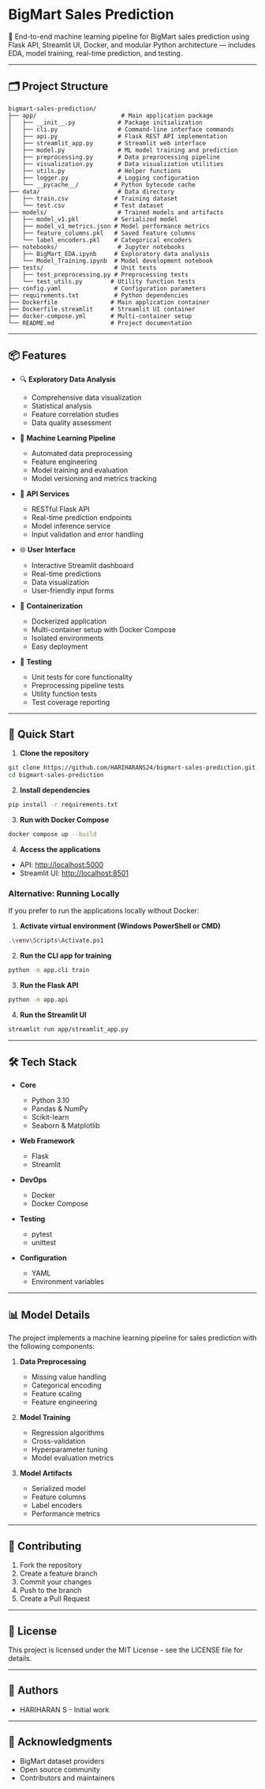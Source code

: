 # BigMart Sales Prediction

🚀 End-to-end machine learning pipeline for BigMart sales prediction using Flask API, Streamlit UI, Docker, and modular Python architecture — includes EDA, model training, real-time prediction, and testing.

---

## 🗂️ Project Structure 
 
``` 
bigmart-sales-prediction/
├── app/                        # Main application package
│   ├── __init__.py            # Package initialization
│   ├── cli.py                 # Command-line interface commands  
│   ├── api.py                 # Flask REST API implementation
│   ├── streamlit_app.py       # Streamlit web interface
│   ├── model.py               # ML model training and prediction
│   ├── preprocessing.py       # Data preprocessing pipeline
│   ├── visualization.py       # Data visualization utilities
│   ├── utils.py               # Helper functions
│   ├── logger.py              # Logging configuration
│   └── __pycache__/          # Python bytecode cache
├── data/                      # Data directory
│   ├── train.csv             # Training dataset
│   └── test.csv              # Test dataset
├── models/                    # Trained models and artifacts
│   ├── model_v1.pkl          # Serialized model
│   ├── model_v1_metrics.json # Model performance metrics
│   ├── feature_columns.pkl   # Saved feature columns
│   └── label_encoders.pkl    # Categorical encoders
├── notebooks/                 # Jupyter notebooks
│   ├── BigMart_EDA.ipynb     # Exploratory data analysis
│   └── Model_Training.ipynb  # Model development notebook
├── tests/                    # Unit tests
│   ├── test_preprocessing.py # Preprocessing tests
│   └── test_utils.py        # Utility function tests
├── config.yaml               # Configuration parameters
├── requirements.txt          # Python dependencies
├── Dockerfile               # Main application container
├── Dockerfile.streamlit     # Streamlit UI container
├── docker-compose.yml       # Multi-container setup
└── README.md                # Project documentation
```

---

## 📦 Features

- 🔍 **Exploratory Data Analysis**
  - Comprehensive data visualization
  - Statistical analysis
  - Feature correlation studies
  - Data quality assessment

- 🧠 **Machine Learning Pipeline**
  - Automated data preprocessing
  - Feature engineering
  - Model training and evaluation
  - Model versioning and metrics tracking

- 🔁 **API Services**
  - RESTful Flask API
  - Real-time prediction endpoints
  - Model inference service
  - Input validation and error handling

- 🌐 **User Interface**
  - Interactive Streamlit dashboard
  - Real-time predictions
  - Data visualization
  - User-friendly input forms

- 🐳 **Containerization**
  - Dockerized application
  - Multi-container setup with Docker Compose
  - Isolated environments
  - Easy deployment

- 🧪 **Testing**
  - Unit tests for core functionality
  - Preprocessing pipeline tests
  - Utility function tests
  - Test coverage reporting

---

## 🚀 Quick Start

1. **Clone the repository**
```bash
git clone https://github.com/HARIHARANS24/bigmart-sales-prediction.git
cd bigmart-sales-prediction
```

2. **Install dependencies**
```bash
pip install -r requirements.txt
```

3. **Run with Docker Compose**
```bash
docker compose up --build
```

4. **Access the applications**
- API: [http://localhost:5000](http://localhost:5000)
- Streamlit UI: [http://localhost:8501](http://localhost:8501)

### Alternative: Running Locally

If you prefer to run the applications locally without Docker:

1. **Activate virtual environment (Windows PowerShell or CMD)**
```bash
.\venv\Scripts\Activate.ps1
```

2. **Run the CLI app for training**
```bash
python -m app.cli train
```

3. **Run the Flask API**
```bash
python -m app.api
```

4. **Run the Streamlit UI**
```bash
streamlit run app/streamlit_app.py
```

---

## 🛠 Tech Stack

- **Core**
  - Python 3.10
  - Pandas & NumPy
  - Scikit-learn
  - Seaborn & Matplotlib

- **Web Framework**
  - Flask
  - Streamlit

- **DevOps**
  - Docker
  - Docker Compose

- **Testing**
  - pytest
  - unittest

- **Configuration**
  - YAML
  - Environment variables

---

## 📊 Model Details

The project implements a machine learning pipeline for sales prediction with the following components:

1. **Data Preprocessing**
   - Missing value handling
   - Categorical encoding
   - Feature scaling
   - Feature engineering

2. **Model Training**
   - Regression algorithms
   - Cross-validation
   - Hyperparameter tuning
   - Model evaluation metrics

3. **Model Artifacts**
   - Serialized model
   - Feature columns
   - Label encoders
   - Performance metrics

---

## 🤝 Contributing

1. Fork the repository
2. Create a feature branch
3. Commit your changes
4. Push to the branch
5. Create a Pull Request

---

## 📄 License

This project is licensed under the MIT License - see the LICENSE file for details.

---

## 👥 Authors

- HARIHARAN S - Initial work

---

## 🙏 Acknowledgments

- BigMart dataset providers
- Open source community
- Contributors and maintainers
